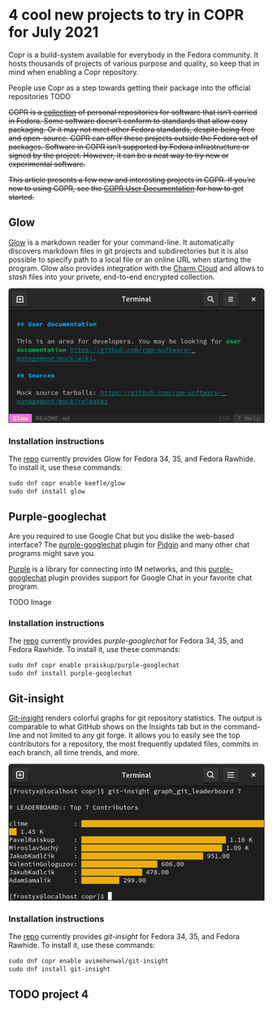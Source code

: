 # 4 cool new projects to try in COPR for July 2021

Copr is a build-system available for everybody in the Fedora
community. It hosts thousands of projects of various purpose and
quality, so keep that in mind when enabling a Copr repository.

People use Copr as a step towards getting their package into the
official repositories TODO



~~COPR is a [collection][copr] of personal repositories for software
that isn’t carried in Fedora. Some software doesn’t conform to
standards that allow easy packaging. Or it may not meet other Fedora
standards, despite being free and open-source. COPR can offer these
projects outside the Fedora set of packages. Software in COPR isn’t
supported by Fedora infrastructure or signed by the project. However,
it can be a neat way to try new or experimental software.~~

~~This article presents a few new and interesting projects in COPR. If
you’re new to using COPR, see the [COPR User Documentation][copr-docs]
for how to get started.~~



## Glow
[Glow][glow] is a markdown reader for your command-line. It
automatically discovers markdown files in git projects and
subdirectories but it is also possible to specify path to a local file
or an online URL when starting the program. Glow also provides
integration with the [Charm Cloud][charm-cloud] and allows to _stash_
files into your privete, end-to-end encrypted collection.

![Glow][glow-img]

### Installation instructions

The [repo][glow-copr] currently provides Glow for Fedora
34, 35, and Fedora Rawhide. To install it, use these commands:

```
sudo dnf copr enable keefle/glow
sudo dnf install glow
```


## Purple-googlechat
Are you required to use Google Chat but you dislike the web-based
interface? The [purple-googlechat][purple-googlechat] plugin for
[Pidgin][pidgin] and many other chat programs might save you.


[Purple][purple] is a library for connecting into IM networks, and
this [purple-googlechat][purple-googlechat] plugin provides support
for Google Chat in your favorite chat program.

TODO Image

### Installation instructions

The [repo][purple-googlechat-copr] currently provides
_purple-googlechat_ for Fedora 34, 35, and Fedora Rawhide. To install
it, use these commands:

```
sudo dnf copr enable praiskup/purple-googlechat
sudo dnf install purple-googlechat
```


## Git-insight
[Git-insight][git-insight] renders colorful graphs for git repository
statistics. The output is comparable to what GitHub shows on the
Insights tab but in the command-line and not limited to any git
forge. It allows you to easily see the top contributors for a
repository, the most frequently updated files, commits in each branch,
all time trends, and more.

![Git-insight][git-insight-img]

### Installation instructions

The [repo][git-insight-copr] currently provides
_git-insight_ for Fedora 34, 35, and Fedora Rawhide. To install
it, use these commands:

```
sudo dnf copr enable avimehenwal/git-insight
sudo dnf install git-insight
```


## TODO project 4



[copr]: https://copr.fedorainfracloud.org/
[copr-docs]: https://docs.pagure.org/copr.copr/user_documentation.html


[glow]: https://github.com/charmbracelet/glow
[glow-copr]: https://copr.fedorainfracloud.org/coprs/keefle/glow/
[glow-img]: img/glow.png
[charm-cloud]: https://www.charm.sh/


[purple-googlechat]: https://github.com/EionRobb/purple-googlechat
[purple-googlechat-copr]: https://copr.fedorainfracloud.org/coprs/praiskup/purple-googlechat/
[purple-googlechat-img]: img/purple-googlechat.png
[pidgin]: https://pidgin.im/
[purple]: https://developer.pidgin.im/wiki/WhatIsLibpurple


[git-insight]: https://github.com/avimehenwal/git-insight
[git-insight-copr]: https://copr.fedorainfracloud.org/coprs/avimehenwal/git-insight
[git-insight-img]: img/git-insight.png
